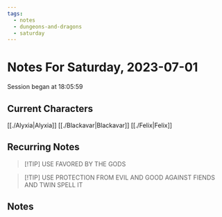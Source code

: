 ```yaml
---
tags:
  - notes
  - dungeons-and-dragons
  - saturday
---
```


# Notes For Saturday, 2023-07-01
Session began at 18:05:59
## Current Characters
[[./Alyxia|Alyxia]]
[[./Blackavar|Blackavar]]
[[./Felix|Felix]]
## Recurring Notes
>[!TIP] USE FAVORED BY THE GODS

>[!TIP] USE PROTECTION FROM EVIL AND GOOD AGAINST FIENDS AND TWIN SPELL IT
## Notes
